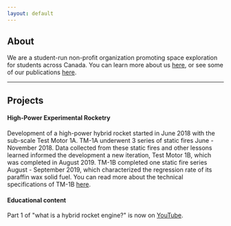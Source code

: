 ```yaml
---
layout: default
---
```


## About

We are a student-run non-profit organization promoting space exploration for students across Canada. You can learn more about us [here](/more-about.md), or see some of our publications [here](/publications.md).

---

## Projects

#### High-Power Experimental Rocketry

Development of a high-power hybrid rocket started in June 2018 with the sub-scale Test Motor 1A. TM-1A underwent 3 series of static fires June - November 2018. Data collected from these static fires and other lessons learned informed the development a new iteration, Test Motor 1B, which was completed in August 2019. TM-1B completed one static fire series August - September 2019, which characterized the regression rate of its paraffin wax solid fuel. You can read more about the technical specifications of TM-1B [here](/TM-1B.md).

#### Educational content

Part 1 of "what is a hybrid rocket engine?" is now on [YouTube](https://www.youtube.com/watch?v=K4iIIxSS6Ww). 
